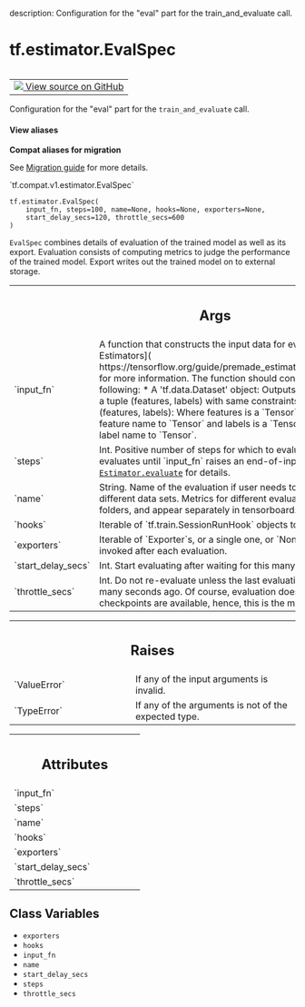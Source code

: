 description: Configuration for the "eval" part for the train_and_evaluate call.

<div itemscope itemtype="http://developers.google.com/ReferenceObject">
<meta itemprop="name" content="tf.estimator.EvalSpec" />
<meta itemprop="path" content="Stable" />
<meta itemprop="property" content="__new__"/>
<meta itemprop="property" content="exporters"/>
<meta itemprop="property" content="hooks"/>
<meta itemprop="property" content="input_fn"/>
<meta itemprop="property" content="name"/>
<meta itemprop="property" content="start_delay_secs"/>
<meta itemprop="property" content="steps"/>
<meta itemprop="property" content="throttle_secs"/>
</div>

# tf.estimator.EvalSpec

<!-- Insert buttons and diff -->

<table class="tfo-notebook-buttons tfo-api nocontent" align="left">
<td>
  <a target="_blank" href="https://github.com/tensorflow/estimator/tree/master/tensorflow_estimator/python/estimator/training.py">
    <img src="https://www.tensorflow.org/images/GitHub-Mark-32px.png" />
    View source on GitHub
  </a>
</td>
</table>



Configuration for the "eval" part for the `train_and_evaluate` call.

<section class="expandable">
  <h4 class="showalways">View aliases</h4>
  <p>
<b>Compat aliases for migration</b>
<p>See
<a href="https://www.tensorflow.org/guide/migrate">Migration guide</a> for
more details.</p>
<p>`tf.compat.v1.estimator.EvalSpec`</p>
</p>
</section>

<pre class="devsite-click-to-copy prettyprint lang-py tfo-signature-link">
<code>tf.estimator.EvalSpec(
    input_fn, steps=100, name=None, hooks=None, exporters=None,
    start_delay_secs=120, throttle_secs=600
)
</code></pre>



<!-- Placeholder for "Used in" -->

`EvalSpec` combines details of evaluation of the trained model as well as its
export. Evaluation consists of computing metrics to judge the performance of
the trained model.  Export writes out the trained model on to external
storage.

<!-- Tabular view -->
 <table class="responsive fixed orange">
<colgroup><col width="214px"><col></colgroup>
<tr><th colspan="2"><h2 class="add-link">Args</h2></th></tr>

<tr>
<td>
`input_fn`
</td>
<td>
A function that constructs the input data for evaluation. See
[Premade Estimators](
https://tensorflow.org/guide/premade_estimators#create_input_functions)
for more information. The function should construct and return one of
the following:
* A 'tf.data.Dataset' object: Outputs of `Dataset` object must be a
tuple (features, labels) with same constraints as below.
* A tuple (features, labels): Where features is a `Tensor` or a
dictionary of string feature name to `Tensor` and labels is a
`Tensor` or a dictionary of string label name to `Tensor`.
</td>
</tr><tr>
<td>
`steps`
</td>
<td>
Int. Positive number of steps for which to evaluate model. If
`None`, evaluates until `input_fn` raises an end-of-input exception. See
<a href="../../tf/compat/v1/estimator/Estimator.md#evaluate"><code>Estimator.evaluate</code></a> for details.
</td>
</tr><tr>
<td>
`name`
</td>
<td>
String. Name of the evaluation if user needs to run multiple
evaluations on different data sets. Metrics for different evaluations
are saved in separate folders, and appear separately in tensorboard.
</td>
</tr><tr>
<td>
`hooks`
</td>
<td>
Iterable of `tf.train.SessionRunHook` objects to run during
evaluation.
</td>
</tr><tr>
<td>
`exporters`
</td>
<td>
Iterable of `Exporter`s, or a single one, or `None`.
`exporters` will be invoked after each evaluation.
</td>
</tr><tr>
<td>
`start_delay_secs`
</td>
<td>
Int. Start evaluating after waiting for this many
seconds.
</td>
</tr><tr>
<td>
`throttle_secs`
</td>
<td>
Int. Do not re-evaluate unless the last evaluation was
started at least this many seconds ago. Of course, evaluation does not
occur if no new checkpoints are available, hence, this is the minimum.
</td>
</tr>
</table>



<!-- Tabular view -->
 <table class="responsive fixed orange">
<colgroup><col width="214px"><col></colgroup>
<tr><th colspan="2"><h2 class="add-link">Raises</h2></th></tr>

<tr>
<td>
`ValueError`
</td>
<td>
If any of the input arguments is invalid.
</td>
</tr><tr>
<td>
`TypeError`
</td>
<td>
If any of the arguments is not of the expected type.
</td>
</tr>
</table>





<!-- Tabular view -->
 <table class="responsive fixed orange">
<colgroup><col width="214px"><col></colgroup>
<tr><th colspan="2"><h2 class="add-link">Attributes</h2></th></tr>

<tr>
<td>
`input_fn`
</td>
<td>

</td>
</tr><tr>
<td>
`steps`
</td>
<td>

</td>
</tr><tr>
<td>
`name`
</td>
<td>

</td>
</tr><tr>
<td>
`hooks`
</td>
<td>

</td>
</tr><tr>
<td>
`exporters`
</td>
<td>

</td>
</tr><tr>
<td>
`start_delay_secs`
</td>
<td>

</td>
</tr><tr>
<td>
`throttle_secs`
</td>
<td>

</td>
</tr>
</table>



## Class Variables

* `exporters` <a id="exporters"></a>
* `hooks` <a id="hooks"></a>
* `input_fn` <a id="input_fn"></a>
* `name` <a id="name"></a>
* `start_delay_secs` <a id="start_delay_secs"></a>
* `steps` <a id="steps"></a>
* `throttle_secs` <a id="throttle_secs"></a>
